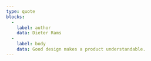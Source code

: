 ```yaml
---
type: quote
blocks:
  -
    label: author
    data: Dieter Rams
  -
    label: body
    data: Good design makes a product understandable.
---
```

